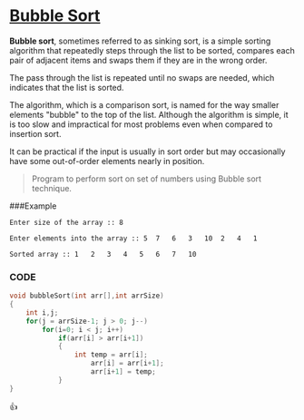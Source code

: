 [Bubble Sort](http://shivajivarma.com/code-base/2014/12/28/sorting-algorithms-bubble-sort/)
===============

__Bubble sort__, sometimes referred to as sinking sort, is a simple sorting algorithm that repeatedly steps through the list to be sorted, compares each pair of adjacent items and swaps them if they are in the wrong order.  

The pass through the list is repeated until no swaps are needed, which indicates that the list is sorted.    

The algorithm, which is a comparison sort, is named for the way smaller elements "bubble" to the top of the list. Although the algorithm is simple, it is too slow and impractical for most problems even when compared to insertion sort.  

It can be practical if the input is usually in sort order but may occasionally have some out-of-order elements nearly in position.  

> Program to perform sort on set of numbers using Bubble sort technique.

###Example
```
Enter size of the array :: 8
    
Enter elements into the array :: 5	7	6	3	10	2	4	1
    
Sorted array :: 1	2	3	4	5	6	7	10
```

### CODE
```c
void bubbleSort(int arr[],int arrSize)
{
    int i,j;
    for(j = arrSize-1; j > 0; j--)
        for(i=0; i < j; i++)
            if(arr[i] > arr[i+1])
            {
                int temp = arr[i];
					arr[i] = arr[i+1];
					arr[i+1] = temp;
            }
}
```

:+1:
